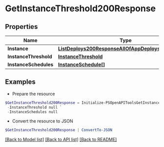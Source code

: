 # GetInstanceThreshold200Response
## Properties

Name | Type | Description | Notes
------------ | ------------- | ------------- | -------------
**Instance** | [**ListDeploys200ResponseAllOfAppDeploysInnerInstance**](ListDeploys200ResponseAllOfAppDeploysInnerInstance.md) |  | [optional] 
**InstanceThreshold** | [**InstanceThreshold**](InstanceThreshold.md) |  | [optional] 
**InstanceSchedules** | [**InstanceSchedule[]**](InstanceSchedule.md) |  | [optional] 

## Examples

- Prepare the resource
```powershell
$GetInstanceThreshold200Response = Initialize-PSOpenAPIToolsGetInstanceThreshold200Response  -Instance null `
 -InstanceThreshold null `
 -InstanceSchedules null
```

- Convert the resource to JSON
```powershell
$GetInstanceThreshold200Response | ConvertTo-JSON
```

[[Back to Model list]](../README.md#documentation-for-models) [[Back to API list]](../README.md#documentation-for-api-endpoints) [[Back to README]](../README.md)

